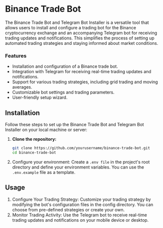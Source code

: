 # Binance Trade Bot

The Binance Trade Bot and Telegram Bot Installer is a versatile tool that allows users to install and configure a trading bot for the Binance cryptocurrency exchange and an accompanying Telegram bot for receiving trading updates and notifications. This simplifies the process of setting up automated trading strategies and staying informed about market conditions.

### Features

- Installation and configuration of a Binance trade bot.
- Integration with Telegram for receiving real-time trading updates and notifications.
- Support for various trading strategies, including grid trading and moving averages.
- Customizable bot settings and trading parameters.
- User-friendly setup wizard.

## Installation

Follow these steps to set up the Binance Trade Bot and Telegram Bot Installer on your local machine or server:

1. **Clone the repository:**

 
   ```bash
   git clone https://github.com/yourusername/binance-trade-bot.git
   cd binance-trade-bot
2. Configure your environment:
Create a `.env file` in the project's root directory and define your environment variables. You can use the `.env.example` file as a template.

## Usage
1. Configure Your Trading Strategy:
Customize your trading strategy by modifying the bot's configuration files in the config directory. You can choose from pre-defined strategies or create your own.
2. Monitor Trading Activity:
Use the Telegram bot to receive real-time trading updates and notifications on your mobile device or desktop.
